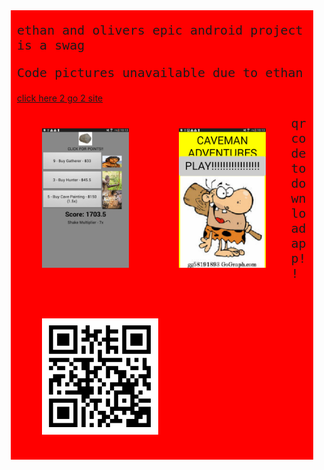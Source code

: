 <link href="https://fonts.googleapis.com/css?family=Ubuntu+Mono&display=swap" rel="stylesheet">

<div class="row">
  <div class="column">
    <p>ethan and olivers epic android project is a swag</p>
    <p>Code pictures unavailable due to ethan<br></p>
    <a href="https://thog10million.github.io/ethan-and-olivers-epic-android-project/">click here 2 go 2 site</a>
  </div>
  <div class="column">
    <img src="Screenshot_2019-11-18-10-13-38[1].png">
    <img src="Screenshot_2019-11-18-10-13-45[1].png">
    <p>qr code to download app!!</p>
    <img src="qr.png" class="qr">
  </div>
</div>
<style>
  img {
    width: 30%;
    padding: 40px;
    float: left;
  }
  .container {
    margin: 0 10%;
  }
  .qr {
    width: 40%;
  }
  p {
    font-family: 'Ubuntu Mono', monospace;
    font-size: 20px;
  }
  div {
    margin: 0 10px;
    background-color: red;
  }
  
  .column {
    float: left;
  }

  .row:after {
    content: "";
    display: table;
    clear: both;
  }
</style>
